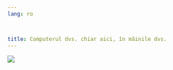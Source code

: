 ```yaml
---
lang: ro



title: Computerul dvs. chiar aici, în mâinile dvs.
---
```


<img src="Images/earth.png" />




